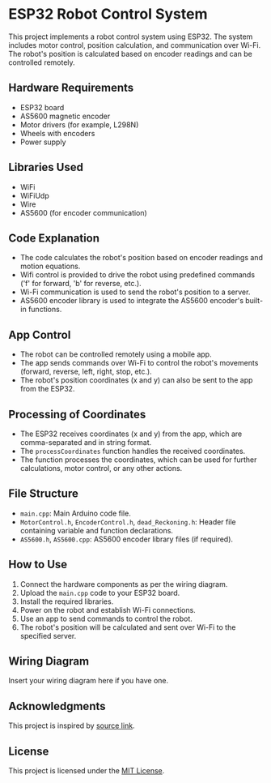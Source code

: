 # ESP32 Robot Control System

This project implements a robot control system using ESP32. The system includes motor control, position calculation, and communication over Wi-Fi. The robot's position is calculated based on encoder readings and can be controlled remotely.

## Hardware Requirements

- ESP32 board
- AS5600 magnetic encoder
- Motor drivers (for example, L298N)
- Wheels with encoders
- Power supply

## Libraries Used

- WiFi
- WiFiUdp
- Wire
- AS5600 (for encoder communication)

## Code Explanation

- The code calculates the robot's position based on encoder readings and motion equations.
- Wifi control is provided to drive the robot using predefined commands ('f' for forward, 'b' for reverse, etc.).
- Wi-Fi communication is used to send the robot's position to a server.
- AS5600 encoder library is used to integrate the AS5600 encoder's built-in functions.

## App Control

- The robot can be controlled remotely using a mobile app.
- The app sends commands over Wi-Fi to control the robot's movements (forward, reverse, left, right, stop, etc.).
- The robot's position coordinates (x and y) can also be sent to the app from the ESP32.

## Processing of Coordinates

- The ESP32 receives coordinates (x and y) from the app, which are comma-separated and in string format.
- The `processCoordinates` function handles the received coordinates.
- The function processes the coordinates, which can be used for further calculations, motor control, or any other actions.

## File Structure

- `main.cpp`: Main Arduino code file.
- `MotorControl.h`, `EncoderControl.h`, `dead_Reckoning.h`: Header file containing variable and function declarations.
- `AS5600.h`, `AS5600.cpp`: AS5600 encoder library files (if required).

## How to Use

1. Connect the hardware components as per the wiring diagram.
2. Upload the `main.cpp` code to your ESP32 board.
3. Install the required libraries.
4. Power on the robot and establish Wi-Fi connections.
5. Use an app to send commands to control the robot.
6. The robot's position will be calculated and sent over Wi-Fi to the specified server.

## Wiring Diagram

Insert your wiring diagram here if you have one.

## Acknowledgments

This project is inspired by [source link](http://www-personal.umich.edu/~johannb/position.htm).

## License

This project is licensed under the [MIT License](LICENSE).
